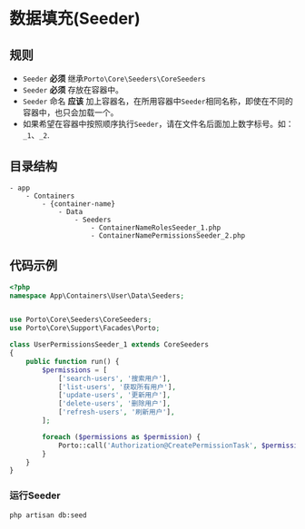# 数据填充(Seeder)

## 规则
* `Seeder` **必须**  继承`Porto\Core\Seeders\CoreSeeders`
* `Seeder` **必须** 存放在容器中。
* `Seeder` 命名 **应该** 加上容器名，在所用容器中`Seeder`相同名称，即使在不同的容器中，也只会加载一个。
* 如果希望在容器中按照顺序执行`Seeder`，请在文件名后面加上数字标号。如：`_1`、`_2`.

## 目录结构
```text
- app 
    - Containers
        - {container-name}
            - Data
                - Seeders
                    - ContainerNameRolesSeeder_1.php
                    - ContainerNamePermissionsSeeder_2.php
```

## 代码示例
```php
<?php
namespace App\Containers\User\Data\Seeders;


use Porto\Core\Seeders\CoreSeeders;
use Porto\Core\Support\Facades\Porto;

class UserPermissionsSeeder_1 extends CoreSeeders
{
    public function run() {
        $permissions = [
            ['search-users', '搜索用户'],
            ['list-users', '获取所有用户'],
            ['update-users', '更新用户'],
            ['delete-users', '删除用户'],
            ['refresh-users', '刷新用户'],
        ];

        foreach ($permissions as $permission) {
            Porto::call('Authorization@CreatePermissionTask', $permission);
        }
    }
}
```

### 运行Seeder
`php artisan db:seed`

